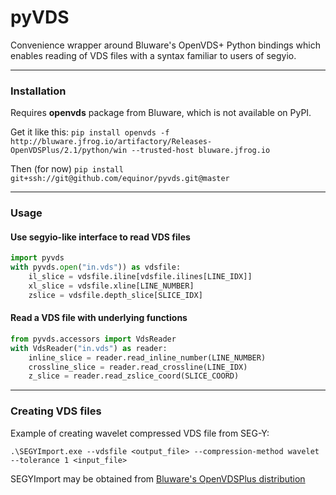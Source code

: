 # pyVDS

Convenience wrapper around Bluware's OpenVDS+ Python bindings which enables 
reading of VDS files with a syntax familiar to users of segyio.

---

### Installation

Requires **openvds** package from Bluware, which is not available on PyPI. 

Get it like this:
```pip install openvds -f http://bluware.jfrog.io/artifactory/Releases-OpenVDSPlus/2.1/python/win --trusted-host bluware.jfrog.io```

Then (for now) ```pip install git+ssh://git@github.com/equinor/pyvds.git@master```

---

### Usage

#### Use segyio-like interface to read VDS files ####
```python
import pyvds
with pyvds.open("in.vds")) as vdsfile:
    il_slice = vdsfile.iline[vdsfile.ilines[LINE_IDX]]
    xl_slice = vdsfile.xline[LINE_NUMBER]
    zslice = vdsfile.depth_slice[SLICE_IDX]
```

#### Read a VDS file with underlying functions ####
```python
from pyvds.accessors import VdsReader
with VdsReader("in.vds") as reader:
    inline_slice = reader.read_inline_number(LINE_NUMBER)
    crossline_slice = reader.read_crossline(LINE_IDX)
    z_slice = reader.read_zslice_coord(SLICE_COORD)
```

---

### Creating VDS files

Example of creating wavelet compressed VDS file from SEG-Y:
```
.\SEGYImport.exe --vdsfile <output_file> --compression-method wavelet --tolerance 1 <input_file>
```
SEGYImport may be obtained from [Bluware's OpenVDSPlus distribution](https://bluware.jfrog.io/native/Releases-OpenVDSPlus/2.1)